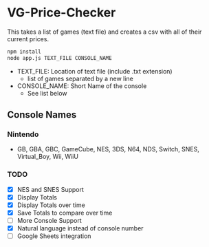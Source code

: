 # VG-Price-Checker

This takes a list of games (text file) and creates a csv with all of their current prices.

```bash
npm install
node app.js TEXT_FILE CONSOLE_NAME
```

- TEXT_FILE: Location of text file (include .txt extension)
  - list of games separated by a new line
- CONSOLE_NAME: Short Name of the console
  - See list below

## Console Names

### Nintendo

- GB, GBA, GBC, GameCube, NES, 3DS, N64, NDS, Switch, SNES, Virtual_Boy, Wii, WiiU

### TODO

- [x] NES and SNES Support
- [x] Display Totals
- [x] Display Totals over time
- [x] Save Totals to compare over time
- [ ] More Console Support
- [x] Natural language instead of console number
- [ ] Google Sheets integration
